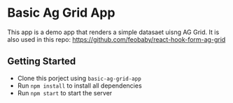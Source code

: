 # Basic Ag Grid App

This app is a demo app that renders a simple datasaet uisng AG Grid. It is also used in this repo: https://github.com/feobaby/react-hook-form-ag-grid

## Getting Started

- Clone this porject using `basic-ag-grid-app`
- Run `npm install` to install all dependencies
- Run `npm start` to start the server
